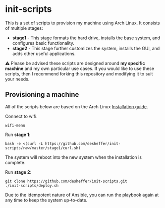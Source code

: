 # init-scripts

This is a set of scripts to provision my machine using Arch Linux. It consists
of multiple stages:

* **stage1** - This stage formats the hard drive, installs the base system,
  and configures basic functionality.
* **stage2** - This stage further customizes the system, installs the GUI, and
  adds other useful applications.

:warning: Please be advised these scripts are designed around **my specific
machine** and my own particular use cases. If you would like to use these
scripts, then I recommend forking this repository and modifying it to suit your
needs.

## Provisioning a machine

All of the scripts below are based on the Arch Linux [Installation
guide](https://wiki.archlinux.org/index.php/Installation_guide).

Connect to wifi:

    wifi-menu

Run **stage 1**:

    bash -e <(curl -L https://github.com/desheffer/init-scripts/raw/master/stage1/curl.sh)

The system will reboot into the new system when the installation is complete.

Run **stage 2**:

    git clone https://github.com/desheffer/init-scripts.git
    ./init-scripts/deploy.sh

Due to the idempotent nature of Ansible, you can run the playbook again at any
time to keep the system up-to-date.
